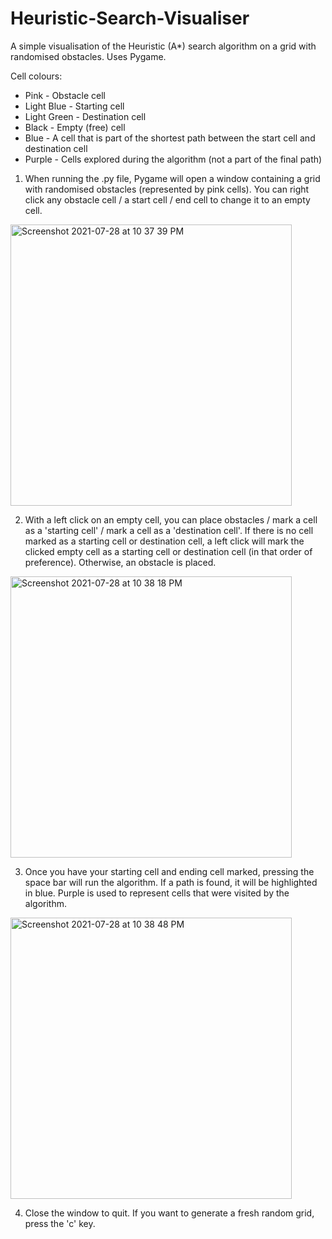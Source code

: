 # Heuristic-Search-Visualiser
A simple visualisation of the Heuristic (A*) search algorithm on a grid with randomised obstacles. Uses Pygame.

Cell colours:
- Pink - Obstacle cell
- Light Blue - Starting cell
- Light Green - Destination cell
- Black - Empty (free) cell
- Blue - A cell that is part of the shortest path between the start cell and destination cell
- Purple - Cells explored during the algorithm (not a part of the final path)

1. When running the .py file, Pygame will open a window containing a grid with randomised obstacles (represented by pink cells). You can right click any obstacle cell / a start cell / end cell to change it to an empty cell.

<img width="450" alt="Screenshot 2021-07-28 at 10 37 39 PM" src="https://user-images.githubusercontent.com/67233931/127366277-adf9110b-f296-42cd-944d-d755eebe2b4a.png" align="center">

2. With a left click on an empty cell, you can place obstacles / mark a cell as a 'starting cell' / mark a cell as a 'destination cell'. If there is no cell marked as a starting cell or destination cell, a left click will mark the clicked empty cell as a starting cell or destination cell (in that order of preference). Otherwise, an obstacle is placed.

<img width="450" alt="Screenshot 2021-07-28 at 10 38 18 PM" src="https://user-images.githubusercontent.com/67233931/127366295-8329b697-56d7-453c-b2a6-eae5d04cca21.png" align="center">

3. Once you have your starting cell and ending cell marked, pressing the space bar will run the algorithm. If a path is found, it will be highlighted in blue. Purple is used to represent cells that were visited by the algorithm.

<img width="450" alt="Screenshot 2021-07-28 at 10 38 48 PM" src="https://user-images.githubusercontent.com/67233931/127366301-c71a2588-4392-4dfa-adaa-d54d6e38c88d.png" align="center">

4. Close the window to quit. If you want to generate a fresh random grid, press the 'c' key.
